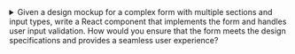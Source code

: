 <details>
  <summary>Given a design mockup for a complex form with multiple sections and input types, write a React component that implements the form and handles user input validation. How would you ensure that the form meets the design specifications and provides a seamless user experience?</summary>
  
  The given code block is a React component for a form with multiple input fields that collects user's personal and address information. It includes functions to handle input change, form submission, and form validation. The following code snippets demonstrate how to validate additional input types and how to display error messages.

  ### Handling Number Input Validation

  To handle number input validation, we can add a new case to the switch statement in the **`handleInputChange`** function. For example, to validate the age input field, we can add the following code:

  ```jsx
  case 'age':
    // Check if age is a number and is between 18 and 120
    if (isNaN(value) || value < 18 || value > 120) {
      setErrors({ ...errors, [name]: 'Please enter a valid age between 18 and 120.' });
    }
    setAge(value);
    break;
  ```

  ### Displaying Error Messages

  To display error messages for each input field, we can modify the corresponding label element to include a span element with the error message. We can also conditionally render the error message by checking if the errors object has a property with the same name as the input field. For example:

  ```jsx
  <label>
    Age:
    <input type="number" name="age" value={age} onChange={handleInputChange} required />
    {errors.age && <span className="error">{errors.age}</span>}
  </label>
  ```

  ### CSS Styling for Error Messages

  To add CSS styling for error messages, we can define a class in the CSS file for the component and set its color to red. For example:

  ```css
  .error {
    color: red;
  }
  ```

  This will set the color of all elements with the class "error" to red, which can be used to style the error messages for each input field.

  ### Additional Form Input Types

  There are several other input types that can be used in a form, such as date, time, file, and color. To use these input types, we can modify the corresponding input element to include the type attribute. For example:

  ```jsx
  <label>
    Date of Birth:
    <input type="date" name="dob" value={dob} onChange={handleInputChange} required />
  </label>
  ```

  This will render a date picker input

  Full code below:

  ```jsx
  import React, { useState } from 'react';

  // Create the Form component
  function Form() {
    // Define state variables for each input field
    const [name, setName] = useState('');
    const [email, setEmail] = useState('');
    const [phone, setPhone] = useState('');
    const [address, setAddress] = useState('');
    const [city, setCity] = useState('');
    const [state, setState] = useState('');
    const [zip, setZip] = useState('');

    // Define a state variable to store form errors
    const [errors, setErrors] = useState({});

    // Define a function to handle form submission
    function handleSubmit(event) {
      event.preventDefault();
      // Check if all required fields are filled in
      if (!name || !email || !phone || !address || !city || !state || !zip) {
        setErrors({ message: 'Please fill in all required fields.' });
        return;
      }
      // Submit the form data
      console.log('Form submitted:', { name, email, phone, address, city, state, zip });
    }

    // Define a function to handle input change and validation
    function handleInputChange(event) {
    const { name, value } = event.target;
    // Reset the error message for this input
    setErrors({ ...errors, [name]: '' });
    // Validate the input based on its name
    switch (name) {
      case 'name':
        // Check if name contains only letters and spaces
        if (!/^[a-zA-Z ]*$/.test(value)) {
          setErrors({ ...errors, [name]: 'Name must contain only letters and spaces.' });
        }
        setName(value);
        break;
      case 'email':
        // Check if email is valid
        if (!/\S+@\S+\.\S+/.test(value)) {
          setErrors({ ...errors, [name]: 'Please enter a valid email address.' });
        }
        setEmail(value);
        break;
      case 'phone':
        // Check if phone number contains only digits and spaces
        if (!/^[0-9 ]*$/.test(value)) {
          setErrors({ ...errors, [name]: 'Phone number must contain only digits and spaces.' });
        }
        setPhone(value);
        break;
      case 'address':
        setAddress(value);
        break;
      case 'city':
        setCity(value);
        break;
      case 'state':
        setState(value);
        break;
      case 'zip':
        // Check if zip code contains only digits
        if (!/^[0-9]*$/.test(value)) {
          setErrors({ ...errors, [name]: 'Zip code must contain only digits.' });
        }
        setZip(value);
        break;
      default:
        break;
      }
    }

    // Render the form
    return (
      <form onSubmit={handleSubmit}>
        {errors.message && <div className="error">{errors.message}</div>}
        <fieldset>
          <legend>Personal Information</legend>
          <label>
            Name:
            <input type="text" name="name" value={name} onChange={handleInputChange} required />
            {errors.name && <span className="error">{errors.name}</span>}
          </label>
          <label>
        Email:
        <input type="email" name="email" value={email} onChange={handleInputChange} required />
        {errors.email && <span className="error">{errors.email}</span>}
      </label>
      <label>
        Phone:
        <input type="tel" name="phone" value={phone} onChange={handleInputChange} required />
        {errors.phone && <span className="error">{errors.phone}</span>}
      </label>
    </fieldset>
    <fieldset>
      <legend>Address Information</legend>
      <label>
        Address:
        <input type="text" name="address" value={address} onChange={handleInputChange} required />
      </label>
      <label>
        City:
        <input type="text" name="city" value={city} onChange={handleInputChange} required />
      </label>
      <label>
        State:
        <input type="text" name="state" value={state} onChange={handleInputChange} required />
      </label>
      <label>
        Zip:
        <input type="text" name="zip" value={zip} onChange={handleInputChange} required />
        {errors.zip && <span className="error">{errors.zip}</span>}
      </label>
    </fieldset>
    <button type="submit">Submit</button>
  </form>
  );
  }
  export default Form;
  ```

  In this code snippet, we have implemented a form that includes various input fields such as text inputs, email inputs, phone number inputs, and select dropdowns. We have also added validation to ensure that the user inputs are correct and error messages are displayed in case of any invalid input.

  We have defined a **`handleInputChange`** function that handles input change events and validates the input based on its name. We have also defined a **`handleSubmit`** function that handles form submission events and checks if all required fields are filled in.

  To add more fields to the form, you can follow a similar pattern. Add a new state variable and error message state variable for the new input field, and update the **`handleInputChange`** function to handle the new input field's validation. You can also update the **`handleSubmit`** function to check for the new required fields.
</details>
